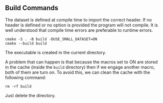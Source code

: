 ## Build Commands
The dataset is defined at compile time to import the correct header. If no header is defined or no option is provided the program will not compile.
It is well understood that compile time errors are preferable to runtime errors.
```shell
cmake -S . -B build -DUSE_SMALL_DATASET=ON
cmake --build build
```
The executable is created in the current directory.

A problem that can happen is that because the macros set to ON are stored in the cache (inside the `build` directory) then if we engage another macro, both of them are turn on.
To avoid this, we can clean the cache with the following command:
```shell
rm -rf build
```
Just delete the directory. 
